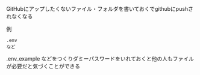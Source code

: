 GitHubにアップしたくないファイル・フォルダを書いておくでgithubにpushされなくなる

例
```
.env
など
```
.env_example などをつくりダミーパスワードをいれておくと他の人もファイルが必要だと気づくことができる